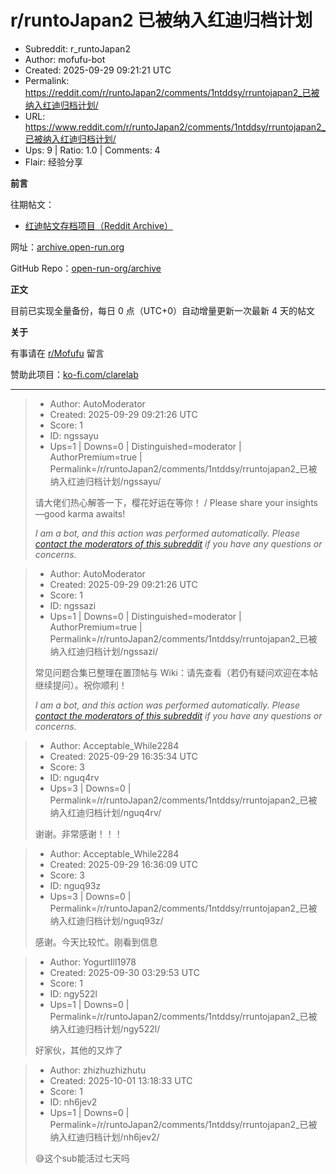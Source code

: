 # r/runtoJapan2 已被纳入红迪归档计划

- Subreddit: r_runtoJapan2
- Author: mofufu-bot
- Created: 2025-09-29 09:21:21 UTC
- Permalink: https://reddit.com/r/runtoJapan2/comments/1ntddsy/rruntojapan2_已被纳入红迪归档计划/
- URL: https://www.reddit.com/r/runtoJapan2/comments/1ntddsy/rruntojapan2_已被纳入红迪归档计划/
- Ups: 9 | Ratio: 1.0 | Comments: 4
- Flair: 经验分享


**前言**

往期帖文：

- [红迪帖文存档项目（Reddit
  Archive）](https://www.reddit.com/r/Mofufu/s/GNlnSOSVRO)

网址：[archive.open-run.org](https://archive.open-run.org)

GitHub
Repo：[open-run-org/archive](https://github.com/open-run-org/archive)

**正文**

目前已实现全量备份，每日 0 点（UTC+0）自动增量更新一次最新 4 天的帖文

**关于**

有事请在 [r/Mofufu](/r/Mofufu) 留言

赞助此项目：[ko-fi.com/clarelab](https://ko-fi.com/clarelab)


---

> - Author: AutoModerator
> - Created: 2025-09-29 09:21:26 UTC
> - Score: 1
> - ID: ngssayu
> - Ups=1 | Downs=0 | Distinguished=moderator | AuthorPremium=true | Permalink=/r/runtoJapan2/comments/1ntddsy/rruntojapan2_已被纳入红迪归档计划/ngssayu/
>
> 请大佬们热心解答一下，樱花好运在等你！ / Please share your insights—good karma awaits!
> 
> 
> *I am a bot, and this action was performed automatically. Please [contact the moderators of this subreddit](/message/compose/?to=/r/runtoJapan2) if you have any questions or concerns.*

> - Author: AutoModerator
> - Created: 2025-09-29 09:21:26 UTC
> - Score: 1
> - ID: ngssazi
> - Ups=1 | Downs=0 | Distinguished=moderator | AuthorPremium=true | Permalink=/r/runtoJapan2/comments/1ntddsy/rruntojapan2_已被纳入红迪归档计划/ngssazi/
>
> 常见问题合集已整理在置顶帖与 Wiki：请先查看（若仍有疑问欢迎在本帖继续提问）。祝你顺利！
> 
> 
> *I am a bot, and this action was performed automatically. Please [contact the moderators of this subreddit](/message/compose/?to=/r/runtoJapan2) if you have any questions or concerns.*

> - Author: Acceptable_While2284
> - Created: 2025-09-29 16:35:34 UTC
> - Score: 3
> - ID: nguq4rv
> - Ups=3 | Downs=0 | Permalink=/r/runtoJapan2/comments/1ntddsy/rruntojapan2_已被纳入红迪归档计划/nguq4rv/
>
> 谢谢。非常感谢！！！

> - Author: Acceptable_While2284
> - Created: 2025-09-29 16:36:09 UTC
> - Score: 3
> - ID: nguq93z
> - Ups=3 | Downs=0 | Permalink=/r/runtoJapan2/comments/1ntddsy/rruntojapan2_已被纳入红迪归档计划/nguq93z/
>
> 感谢。今天比较忙。刚看到信息

> - Author: YogurtIll1978
> - Created: 2025-09-30 03:29:53 UTC
> - Score: 1
> - ID: ngy522l
> - Ups=1 | Downs=0 | Permalink=/r/runtoJapan2/comments/1ntddsy/rruntojapan2_已被纳入红迪归档计划/ngy522l/
>
> 好家伙，其他的又炸了

> - Author: zhizhuzhizhutu
> - Created: 2025-10-01 13:18:33 UTC
> - Score: 1
> - ID: nh6jev2
> - Ups=1 | Downs=0 | Permalink=/r/runtoJapan2/comments/1ntddsy/rruntojapan2_已被纳入红迪归档计划/nh6jev2/
>
> 😅这个sub能活过七天吗
